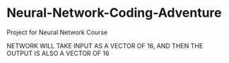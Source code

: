 # Neural-Network-Coding-Adventure
Project for Neural Network Course


NETWORK WILL TAKE INPUT AS A VECTOR OF 16, AND THEN THE OUTPUT IS ALSO A VECTOR OF 16